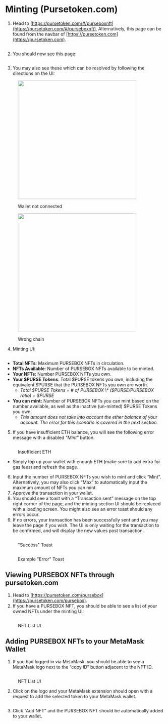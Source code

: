 # Minting (Pursetoken.com)

1. Head to [https://pursetoken.com/#/purseboxnft](https://pursetoken.com/#/purseboxnft). Alternatively, this page can be found from the navbar of [https://pursetoken.com](https://pursetoken.com).

<figure><img src="https://lh7-us.googleusercontent.com/2HsX8LJTmruQJ9tOsmrilanQjtUVxBCVn3ms_WktOgq69t0kcGuWjKGKcDXcCoWqUW4OEosSpxJ0g6iQGIaGa9Rn7PvzPRLZv2z9dqO0-wIugxQ90Pw0dXp7KtHLeQC-cbbneI_zKtO8cjhlK7wF53s" alt=""><figcaption></figcaption></figure>

2. You should now see this page:

<figure><img src="https://lh7-us.googleusercontent.com/W2gzl8c4It0qa5_He0HycRXpFCV-CgSU9N8Mu6Jw3yAGa0zgSAtsopKr5JoITceuhLlpTh5j_cyvslQA86ui2KZVt0J_29HdZBIFhyZr7YMsw06FSVj7mv7XGkdQMb37yDHsxIB3ECpuDU59iX5hgNI" alt=""><figcaption></figcaption></figure>

3. You may also see these which can be resolved by following the directions on the UI:

<figure><img src="https://lh7-us.googleusercontent.com/WoaAgZbqb7qFNurCswsUfOemd53H2pwFGViTmaaprnOOAwKJQMpiaFlSQh-irLhOdFT9v2V9ewkCIxtsNupYvw9VEWRmTo3qFWAGt2rzFa6G8Ni3rQmCxhhTFckA1ganwLo9zjupipK811aAd_J2Gu0" alt="" width="375"><figcaption><p>Wallet not connected</p></figcaption></figure>

<figure><img src="https://lh7-us.googleusercontent.com/TRQGbwI2DtE0YE9n9WUwAgHo8BjfyMmo2WKRdHIFUzuDBB8AV8r_VxbF7tS5RFZ2z64pYzcDaA_oFUy-rB16XH9pXd6ETyYy1N5W6oAUKFa5pc2v-L0Zf54tOag_Q18vhYfbcrzXEs1A9GzyxJnVSNs" alt="" width="375"><figcaption><p>Wrong chain</p></figcaption></figure>

4. Minting UI:

<figure><img src="https://lh7-us.googleusercontent.com/EFMHesxDyhygiDYZHves4HelxDaMhuCJbcarBZXEtjzWxKQgR_ZDBJXw2ue1YR0LymD4MDH2gYAGnZ1TycQp39IJu-29lssWlHWOERdbQ6znU8-JBk-QFcppz9wZO4gL3U3KtCEbtxNs-eobMpodeXE" alt=""><figcaption></figcaption></figure>

* **Total NFTs**: Maximum PURSEBOX NFTs in circulation.
* **NFTs Available**: Number of PURSEBOX NFTs available to be minted.
* **Your NFTs**: Number PURSEBOX NFTs you own.
* **Your $PURSE Tokens**: Total $PURSE tokens you own, including the equivalent $PURSE that the PURSEBOX NFTs you own are worth.
  * _Total $PURSE Tokens = # of PURSEBOX \* ($PURSE/PURSEBOX ratio) + $PURSE_
* **You can mint:** Number of PURSEBOX NFTs you can mint based on the number available, as well as the inactive (un-minted) $PURSE Tokens you own.
  * _This amount does not take into account the ether balance of your account. The error for this scenario is covered in the next section._

5. If you have insufficient ETH balance, you will see the following error message with a disabled _"Mint"_ button.

<figure><img src="https://lh7-us.googleusercontent.com/Bbxm7cUi5unlEKzKWP6o8-8ob4DUd7XVBQS05NpWL6vNmmiGSx8hmrg4p6PzzE3iX0TdNr7fIOG6AbG4N6btWb0ExzOobgJwPVh9x5fB_eoX4fDvDc4btzNAol4io5VMNC4qlL1TM0vaQHUHDeUPLlo" alt=""><figcaption><p>Insufficient ETH</p></figcaption></figure>

* Simply top up your wallet with enough ETH (make sure to add extra for gas fees) and refresh the page.

6. Input the number of PURSEBOX NFTs you wish to mint and click “Mint”. Alternatively, you may also click “Max” to automatically input the maximum amount of NFTs you can mint.
7. Approve the transaction in your wallet.
8. You should see a toast with a “Transaction sent” message on the top right corner of the page, and the minting section UI should be replaced with a loading screen. You might also see an error toast should any errors occur.
9. If no errors, your transaction has been successfully sent and you may leave the page if you wish. The UI is only waiting for the transaction to be confirmed, and will display the new values post transaction.

<figure><img src="https://lh7-us.googleusercontent.com/2FM98Az030kDpuB8y83LXNLFFyrdAvlKhZPBWMqkLy3OpZ0pR9SVpoG3-u9WTAVXhHHV7xmQ6lZhu-JSPfHo1QIZ2ERIir_eAITurW7iii-ILUFBtnIykENNSYLXxvFjo-P19Bz-RKwedSZ7zrWDzxk" alt=""><figcaption><p>"Success" Toast</p></figcaption></figure>

<figure><img src="https://lh7-us.googleusercontent.com/F690B9edEl7UkJpe2mgTgdo5BZIx4lh7pxKoLS-wTnLfBKBmvevUFBDYvrEeXjO7Dy951QQAEFkMQ2a0qrbTH3HscFvIrCLdEIXobCogRBmRpQIa918JYqcoptKBibcuZA122W5hYvbW9gdMhmWGv1k" alt=""><figcaption><p>Example "Error" Toast</p></figcaption></figure>

## Viewing PURSEBOX NFTs through pursetoken.com

1. Head to [https://pursetoken.com/pursebox](https://pursetoken.com/pursebox).
2. If you have a PURSEBOX NFT, you should be able to see a list of your owned NFTs under the minting UI:

<figure><img src="https://lh7-us.googleusercontent.com/-Lt1ES6kmDKcpH82etRASFThJ8xodX7VZjo21wTTD85XOXpmwuc4OOXHN1wJ7oDRYhxCxagtDcXby2CvLNT3S-0Z6hMNUO01ZQxlCYJx6aJ8kKpU1jwTEmXAmvnJ5x7rmcK77Fu0Dba0jEsV569-XBg" alt=""><figcaption><p>NFT List UI</p></figcaption></figure>

## Adding PURSEBOX NFTs to your MetaMask Wallet

1. If you had logged in via MetaMask, you should be able to see a MetaMask logo next to the “copy ID” button adjacent to the NFT ID.

<figure><img src="https://lh7-us.googleusercontent.com/-Lt1ES6kmDKcpH82etRASFThJ8xodX7VZjo21wTTD85XOXpmwuc4OOXHN1wJ7oDRYhxCxagtDcXby2CvLNT3S-0Z6hMNUO01ZQxlCYJx6aJ8kKpU1jwTEmXAmvnJ5x7rmcK77Fu0Dba0jEsV569-XBg" alt=""><figcaption><p>NFT List UI</p></figcaption></figure>

2. Click on the logo and your MetaMask extension should open with a request to add the selected token to your MetaMask wallet.

<figure><img src="https://lh7-us.googleusercontent.com/bDRtjPaS-ZxMqqu-MGU-tcey9EE0Ld4rlGS6rvxZFwXeQ3N1J1xAvdo_kXmNFiN0-1DDbtiyWjt1fGAJ9nGkJ0ppc113_0OsI-HM5OTga-Pm-1sW-RBsHhENCNg7zG0Z3YnCF7tU_AawoTiXzNIP5iM" alt=""><figcaption></figcaption></figure>

3. Click “Add NFT” and the PURSEBOX NFT should be automatically added to your wallet.

